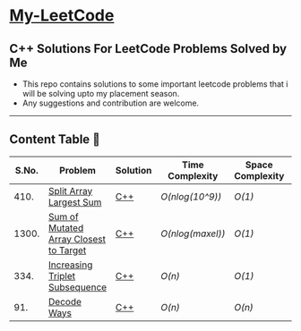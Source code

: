 # [My-LeetCode](https://github.com/jainans/my-LeetCode)
## C++ Solutions For LeetCode Problems Solved by Me
- This repo contains solutions to some important leetcode problems that i will be solving upto my placement season.
- Any suggestions and contribution are welcome.
---
## Content Table 🌟
| S.No. | Problem | Solution | Time Complexity | Space Complexity | Rating | Tags |
| ---- | ---- | ---- | ---- | ---- | ---- | ---- |
| 410. | [Split Array Largest Sum](https://leetcode.com/problems/split-array-largest-sum/) | [C++](https://github.com/jainans/my-LeetCode/blob/main/split-array-largest-sum/split-array-largest-sum.cpp) | _O(nlog(10^9))_ | _O(1)_ | Hard | Binary Search |
| 1300. | [Sum of Mutated Array Closest to Target](https://leetcode.com/problems/sum-of-mutated-array-closest-to-target/) | [C++](https://github.com/jainans/my-LeetCode/blob/main/sum-of-mutated-array-closest-to-target/sum-of-mutated-array-closest-to-target.cpp) | _O(nlog(maxel))_ | _O(1)_ | Medium | Binary Search |
| 334. | [Increasing Triplet Subsequence](https://leetcode.com/problems/increasing-triplet-subsequence/) | [C++](https://github.com/jainans/my-LeetCode/blob/main/increasing-triplet-subsequence/increasing-triplet-subsequence.cpp) | _O(n)_ | _O(1)_ | Medium | Two Pointers |
| 91. | [Decode Ways](https://leetcode.com/problems/decode-ways/) | [C++](https://github.com/jainans/my-LeetCode/blob/main/decode-ways/decode-ways.cpp) | _O(n)_ | _O(n)_ | Medium | DP |
